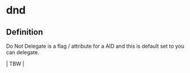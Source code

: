 # dnd
## Definition
Do Not Delegate is a flag / attribute for a AID and this is default set to you can delegate.

| TBW |
